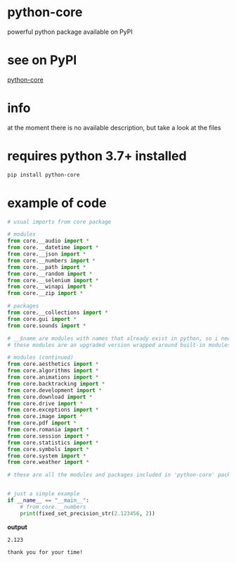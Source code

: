 # python-core
powerful python package available on PyPI

# see on PyPI
[python-core](https://pypi.org/project/python-core/)

# info
at the moment there is no available description, but take a look at the files

# requires python 3.7+ installed 
```bash
pip install python-core
```


# example of code
```python
# usual imports from core package

# modules
from core.__audio import *
from core.__datetime import *
from core.__json import *
from core.__numbers import *
from core.__path import *
from core.__random import *
from core.__selenium import *
from core.__winapi import *
from core.__zip import *

# packages
from core.__collections import *
from core.gui import *
from core.sounds import *

# __$name are modules with names that already exist in python, so i needed to came with a convention
# these modules are an upgraded version wrapped around built-in modules

# modules (continued)
from core.aesthetics import *
from core.algorithms import *
from core.animations import *
from core.backtracking import *
from core.development import *
from core.download import *
from core.drive import *
from core.exceptions import *
from core.image import *
from core.pdf import *
from core.romania import *
from core.session import *
from core.statistics import *
from core.symbols import *
from core.system import *
from core.weather import *

# these are all the modules and packages included in 'python-core' package


# just a simple example
if __name__ == "__main__":
    # from core.__numbers
    print(fixed_set_precision_str(2.123456, 2))
```

**output**
```
2.123
```



```
thank you for your time!
```
